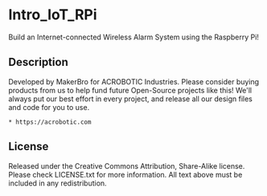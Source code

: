 # Intro\_IoT\_RPi
Build an Internet-connected Wireless Alarm System using the Raspberry Pi!

## Description

Developed by MakerBro for ACROBOTIC Industries.  Please consider buying 
products from us to help fund future Open-Source projects like this! We'll
always put our best effort in every project, and release all our design 
files and code for you to use. 

    * https://acrobotic.com

## License

Released under the Creative Commons Attribution, Share-Alike license. Please 
check LICENSE.txt for more information. All text above must be included in any 
redistribution.
